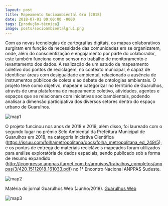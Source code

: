 ```yaml
---
layout: post
title: Mapeamento Socioambiental Gru [2018]
date: 2018-07-01 00:00:00 -0000
tags: [produção-técnica]
image: posts/socioambientalgru1.png	
---
```


Com as novas tecnologias de cartografias digitais, os mapas colaborativos surgiram em função da necessidade das comunidades em se organizarem, onde, além do conscientização e engajamento por parte do colaborador, este também funciona como sensor no trabalho de monitoramento e levantamento dos dados. A realização de um estudo de mapeamento coletivo dos pontos de reciclagem, no contexto municipal, é capaz de identificar áreas com desigualdade ambiental, relacionado a ausência de instrumentos públicos de coleta e ao debate de ontologias ambientais. O projeto teve como objetivo, mapear e categorizar no território de Guarulhos, através de uma plataforma de mapeamento coletivo, atividades, agentes e espaços que se relacionam com iniciativas socioambientais, podendo analisar a dimensão participativa dos diversos setores dentro do espaço urbano de Guarulhos.

![map1]

O projeto funcinou nos anos de 2018 e 2019, além disso, foi laureado com o segundo lugar no prêmio Selo Ambiental da Prefeitura Municipal de Guarulhos em 2018, na categoria Iniciativa Científica (https://issuu.com/folhametropolitana/docs/folha_metropolitana_ed_249/5), e os pontos de entrega de materiais recicláveis mapeados foram utilizados para análise exploratória de dados espaciais, sendo publicado sob a forma de resumo expandido (http://icongresso.anppas.itarget.com.br/arquivos/trabalhos_completos/anppas/3/420_15112018_161033.pdf) no 1° Encontro Nacional ANPPAS Sudeste.

![map2]

Matéria do jornal Guarulhos Web (Junho/2018). <a href="https://guarulhosweb.com.br/universitarios-de-guarulhos-promovem-mapeamento-socioambiental-colaborativo/">Guarulhos Web</a>

![map3]

[map1]: /assets/img/posts/socioambientalgru2.png "Imagem da ferramenta"
[map2]: /assets/img/posts/socioambientalgru3.png "Imagem da ferramenta"
[map3]: /assets/img/posts/socioambientalgru4.png "Imagem da ferramenta"
